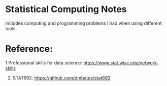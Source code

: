 # Statistical Computing Notes
Includes computing and programming problems I had when using different tools. 

# Reference:

1.Professional skills for data science: https://www.stat.wisc.edu/network-skills

2. STAT692: https://github.com/dmbates/stat692

